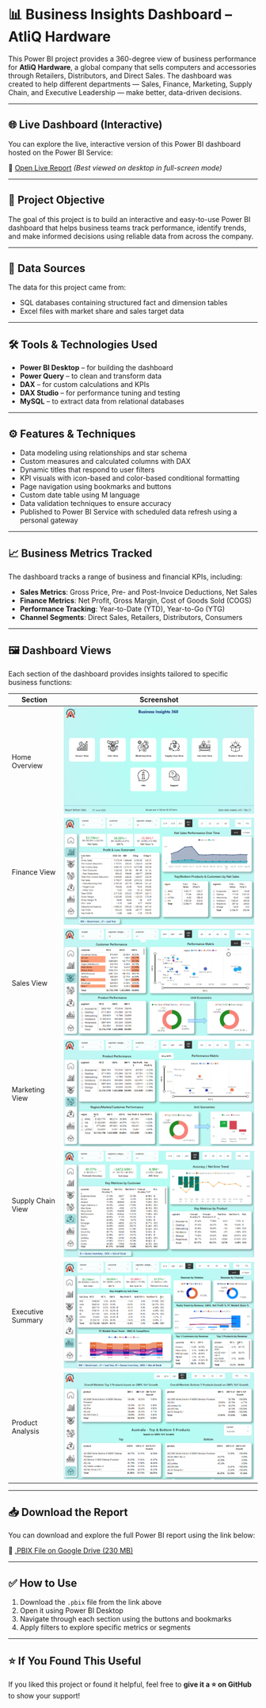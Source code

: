 # 📊 Business Insights Dashboard – AtliQ Hardware

This Power BI project provides a 360-degree view of business performance for **AtliQ Hardware**, a global company that sells computers and accessories through Retailers, Distributors, and Direct Sales. The dashboard was created to help different departments — Sales, Finance, Marketing, Supply Chain, and Executive Leadership — make better, data-driven decisions.

---
## 🌐 Live Dashboard (Interactive)

You can explore the live, interactive version of this Power BI dashboard hosted on the Power BI Service:

🔗 [Open Live Report](https://app.powerbi.com/view?r=eyJrIjoiNmY4Mjc4MDctZDExMS00YTVkLWFjODItMTRlMzY3NzZiYTRjIiwidCI6ImM2ZTU0OWIzLTVmNDUtNDAzMi1hYWU5LWQ0MjQ0ZGM1YjJjNCJ9)
*(Best viewed on desktop in full-screen mode)*

---

## 🎯 Project Objective

The goal of this project is to build an interactive and easy-to-use Power BI dashboard that helps business teams track performance, identify trends, and make informed decisions using reliable data from across the company.

---

## 🧩 Data Sources

The data for this project came from:

- SQL databases containing structured fact and dimension tables
- Excel files with market share and sales target data

---

## 🛠 Tools & Technologies Used

- **Power BI Desktop** – for building the dashboard  
- **Power Query** – to clean and transform data  
- **DAX** – for custom calculations and KPIs  
- **DAX Studio** – for performance tuning and testing  
- **MySQL** – to extract data from relational databases  

---

## ⚙️ Features & Techniques

- Data modeling using relationships and star schema  
- Custom measures and calculated columns with DAX  
- Dynamic titles that respond to user filters  
- KPI visuals with icon-based and color-based conditional formatting  
- Page navigation using bookmarks and buttons  
- Custom date table using M language  
- Data validation techniques to ensure accuracy  
- Published to Power BI Service with scheduled data refresh using a personal gateway  

---

## 📈 Business Metrics Tracked

The dashboard tracks a range of business and financial KPIs, including:

- **Sales Metrics**: Gross Price, Pre- and Post-Invoice Deductions, Net Sales  
- **Finance Metrics**: Net Profit, Gross Margin, Cost of Goods Sold (COGS)  
- **Performance Tracking**: Year-to-Date (YTD), Year-to-Go (YTG)  
- **Channel Segments**: Direct Sales, Retailers, Distributors, Consumers  

---

## 🖼️ Dashboard Views

Each section of the dashboard provides insights tailored to specific business functions:

| Section | Screenshot |
|--------|-------------|
| Home Overview | ![Home](https://github.com/ShubhamVimal/Business-Insights-360/blob/main/Home_View.PNG) |
| Finance View | ![Finance](https://github.com/ShubhamVimal/Business-Insights-360/blob/main/Finance_View.PNG) |
| Sales View | ![Sales](https://github.com/ShubhamVimal/Business-Insights-360/blob/main/Sales_View.PNG) |
| Marketing View | ![Marketing](https://github.com/ShubhamVimal/Business-Insights-360/blob/main/Marketing_View.PNG) |
| Supply Chain View | ![Supply Chain](https://github.com/ShubhamVimal/Business-Insights-360/blob/main/Supply_Chain_View.PNG) |
| Executive Summary | ![Executive](https://github.com/ShubhamVimal/Business-Insights-360/blob/main/Executive_View.PNG) |
| Product Analysis | ![Products](https://github.com/ShubhamVimal/Business-Insights-360/blob/main/Products_View.PNG) |

---

## 📥 Download the Report

You can download and explore the full Power BI report using the link below:

🔗 [.PBIX File on Google Drive (230 MB)](https://drive.google.com/file/d/16meO0vJhdrDrp4uGf0st6lhsawMJia5S/view?usp=sharing)

---

## ✅ How to Use

1. Download the `.pbix` file from the link above  
2. Open it using Power BI Desktop  
3. Navigate through each section using the buttons and bookmarks  
4. Apply filters to explore specific metrics or segments  

---

## ⭐ If You Found This Useful

If you liked this project or found it helpful, feel free to **give it a ⭐ on GitHub** to show your support!
